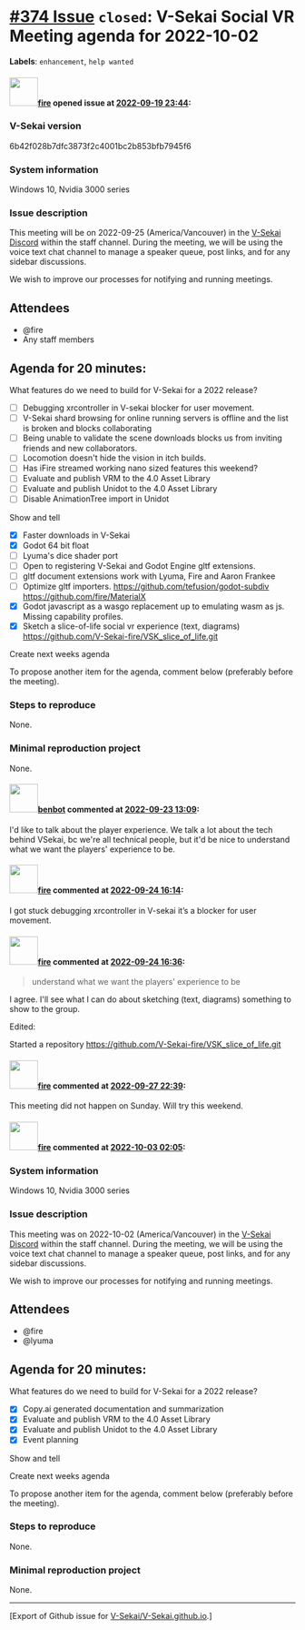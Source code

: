 # [\#374 Issue](https://github.com/V-Sekai/V-Sekai.github.io/issues/374) `closed`: V-Sekai Social VR Meeting agenda for 2022-10-02
**Labels**: `enhancement`, `help wanted`


#### <img src="https://avatars.githubusercontent.com/u/32321?u=c2e06a3d2b49a467aa907e54aa259516440267cc&v=4" width="50">[fire](https://github.com/fire) opened issue at [2022-09-19 23:44](https://github.com/V-Sekai/V-Sekai.github.io/issues/374):

### V-Sekai version

6b42f028b7dfc3873f2c4001bc2b853bfb7945f6

### System information

Windows 10, Nvidia 3000 series

### Issue description

This meeting will be on 2022-09-25 (America/Vancouver) in the [V-Sekai Discord](https://discord.gg/7BQDHesck8) within the staff channel. During the meeting, we will be using the voice text chat channel to manage a speaker queue, post links, and for any sidebar discussions.

We wish to improve our processes for notifying and running meetings.

## Attendees

* @fire 
* Any staff members

## Agenda for 20 minutes:

What features do we need to build for V-Sekai for a 2022 release?

- [ ] Debugging xrcontroller in V-sekai blocker for user movement.
- [ ] V-Sekai shard browsing for online running servers is offline and the list is broken and blocks collaborating
- [ ] Being unable to validate the scene downloads blocks us from inviting friends and new collaborators.
- [ ] Locomotion doesn't hide the vision in itch builds.
- [ ] Has iFire streamed working nano sized features this weekend?
- [ ] Evaluate and publish VRM to the 4.0 Asset Library
- [ ] Evaluate and publish Unidot to the 4.0 Asset Library
- [ ] Disable AnimationTree import in Unidot

Show and tell
  - [x] Faster downloads in V-Sekai
  - [x] Godot 64 bit float
  - [ ] Lyuma's dice shader port
  - [ ] Open to registering V-Sekai and Godot Engine gltf extensions.
  - [ ] gltf document extensions work with Lyuma, Fire and Aaron Frankee
  - [ ] Optimize gltf importers. https://github.com/tefusion/godot-subdiv https://github.com/fire/MaterialX
  - [x] Godot javascript as a wasgo replacement up to emulating wasm as js. Missing capability profiles.
  - [x] Sketch a slice-of-life social vr experience (text, diagrams) https://github.com/V-Sekai-fire/VSK_slice_of_life.git

Create next weeks agenda

To propose another item for the agenda, comment below (preferably before the meeting).

### Steps to reproduce

None.

### Minimal reproduction project

None.

#### <img src="https://avatars.githubusercontent.com/u/1340967?u=fce52426fb45ed5d7e2b3f5d7c040b4a7c5ec12a&v=4" width="50">[benbot](https://github.com/benbot) commented at [2022-09-23 13:09](https://github.com/V-Sekai/V-Sekai.github.io/issues/374#issuecomment-1256191110):

I'd like to talk about the player experience. 
We talk a lot about the tech behind VSekai, bc we're all technical people, but it'd be nice to understand what we want the players' experience to be.

#### <img src="https://avatars.githubusercontent.com/u/32321?u=c2e06a3d2b49a467aa907e54aa259516440267cc&v=4" width="50">[fire](https://github.com/fire) commented at [2022-09-24 16:14](https://github.com/V-Sekai/V-Sekai.github.io/issues/374#issuecomment-1257003937):

I got stuck debugging xrcontroller in V-sekai it’s a blocker for user movement.

#### <img src="https://avatars.githubusercontent.com/u/32321?u=c2e06a3d2b49a467aa907e54aa259516440267cc&v=4" width="50">[fire](https://github.com/fire) commented at [2022-09-24 16:36](https://github.com/V-Sekai/V-Sekai.github.io/issues/374#issuecomment-1257009256):

> understand what we want the players' experience to be

I agree. I'll see what I can do about sketching (text, diagrams) something to show to the group.

Edited:

Started a repository https://github.com/V-Sekai-fire/VSK_slice_of_life.git

#### <img src="https://avatars.githubusercontent.com/u/32321?u=c2e06a3d2b49a467aa907e54aa259516440267cc&v=4" width="50">[fire](https://github.com/fire) commented at [2022-09-27 22:39](https://github.com/V-Sekai/V-Sekai.github.io/issues/374#issuecomment-1260146746):

This meeting did not happen on Sunday. Will try this weekend.

#### <img src="https://avatars.githubusercontent.com/u/32321?u=c2e06a3d2b49a467aa907e54aa259516440267cc&v=4" width="50">[fire](https://github.com/fire) commented at [2022-10-03 02:05](https://github.com/V-Sekai/V-Sekai.github.io/issues/374#issuecomment-1264836393):

### System information

Windows 10, Nvidia 3000 series

### Issue description

This meeting was on 2022-10-02 (America/Vancouver) in the [V-Sekai Discord](https://discord.gg/7BQDHesck8) within the staff channel. During the meeting, we will be using the voice text chat channel to manage a speaker queue, post links, and for any sidebar discussions.

We wish to improve our processes for notifying and running meetings.

## Attendees

* @fire 
* @lyuma

## Agenda for 20 minutes:

What features do we need to build for V-Sekai for a 2022 release?

- [x] Copy.ai generated documentation and summarization
- [x] Evaluate and publish VRM to the 4.0 Asset Library
- [x] Evaluate and publish Unidot to the 4.0 Asset Library
- [x] Event planning

Show and tell

Create next weeks agenda

To propose another item for the agenda, comment below (preferably before the meeting).

### Steps to reproduce

None.

### Minimal reproduction project

None.


-------------------------------------------------------------------------------



[Export of Github issue for [V-Sekai/V-Sekai.github.io](https://github.com/V-Sekai/V-Sekai.github.io).]
